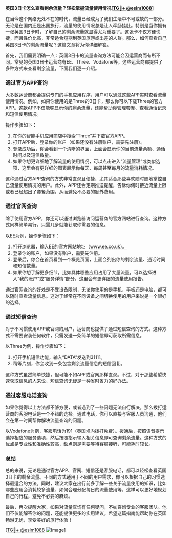 **英国3日卡怎么查看剩余流量？轻松掌握流量使用情况[[TG💪+ @esim1088](https://t.me/s/esim1088)]**

在当今这个网络无处不在的时代，流量已经成为了我们生活中不可或缺的一部分。无论是在国内还是出国旅行，流量的使用情况总是让人牵肠挂肚。特别是当你拥有一张英国3日卡时，了解自己的剩余流量就显得尤为重要了。这张卡不仅方便快捷，而且性价比高，非常适合短期到英国旅游或出差的人群。那么，如何查看自己英国3日卡的剩余流量呢？这篇文章将为你详细解答。

首先，我们需要明确一点：英国3日卡的流量查询方法可能会因运营商而有所不同。常见的英国3日卡运营商有EE、Three、Vodafone等。这些运营商都提供了多种方式来查看剩余流量，下面我们逐一介绍。

### **通过官方APP查询**

大多数运营商都会提供专门的手机应用程序，用户可以通过这些APP实时查看流量使用情况。例如，如果你使用的是Three的3日卡，那么你可以下载Three的官方APP。这款APP不仅能够显示你的剩余流量，还能帮助你管理套餐、查看通话记录和短信使用情况。

操作步骤如下：

1. 在你的智能手机应用商店中搜索“Three”并下载官方APP。
2. 打开APP后，登录你的账户（如果还没有注册账户，需要先注册）。
3. 登录成功后，你会看到一个清晰的界面，上面会显示你的当前流量余额、通话时间以及短信数量。
4. 如果你想更详细地了解流量的使用情况，可以点击进入“流量管理”或类似选项，这里会有更详细的图表展示你每天、每周甚至每月的流量消耗情况。

这种通过官方APP查询的方式非常直观且便捷，尤其适合那些喜欢随时随地掌控自己流量使用情况的用户。此外，APP还会定期推送提醒，告诉你何时接近流量上限或者已经超出了套餐范围，从而避免不必要的额外费用。

### **通过官网查询**

除了使用官方APP，你还可以通过浏览器访问运营商的官方网站进行查询。这种方式同样简单易行，只需几步就能获取你需要的信息。

以EE为例，操作步骤如下：

1. 打开浏览器，输入EE的官方网站地址（www.ee.co.uk）。
2. 登录你的账户，如果没有账户，需要先注册。
3. 登录后，你会在首页看到一个概览页面，上面会列出你的剩余流量、通话时间和短信数量。
4. 如果你想了解更多细节，比如具体哪些应用占用了大量流量，可以选择进入“我的账户”或“服务详情”部分，这里会有更详细的流量使用报告。

通过官网查询的好处是不受设备限制，无论你使用的是手机、平板还是电脑，都可以随时查看流量信息。这对于经常在不同设备之间切换使用的用户来说是一个很好的选择。

### **通过短信查询**

对于不习惯使用APP或官网的用户，运营商也提供了通过短信查询的方式。这种方式不需要安装任何软件，只需发送一条简单的短信即可获取所需信息。

以Three为例，操作步骤如下：

1. 打开手机短信功能，输入“DATA”发送到31111。
2. 稍等片刻，你会收到一条包含剩余流量信息的短信回复。

这种方式虽然简单快捷，但可能不如APP或官网那样直观。不过，对于那些希望快速获取信息的人来说，短信查询无疑是一种省时省力的好办法。

### **通过客服电话查询**

如果你觉得以上方法都不够方便，或者遇到了一些问题无法自行解决，那么拨打运营商的客服电话是一个不错的选择。通过电话，你可以直接与客服人员沟通，他们会在第一时间帮你解决流量查询的问题。

以Vodafone为例，客服电话为191（英国境内拨打免费）。拨通后，按照语音提示选择相应的服务选项，然后按照指示输入相关信息即可查询剩余流量。这种方式的优点是专业性和准确性较高，缺点则是需要等待客服接听，可能耗时较长。

### **总结**

总的来说，无论是通过官方APP、官网、短信还是客服电话，都可以轻松查看英国3日卡的剩余流量。不同的方式适用于不同的用户需求，你可以根据自己的习惯选择最适合的方法。同时，建议大家在出行前多了解一些关于流量使用的知识，比如哪些应用会消耗较多流量、如何合理分配每日的流量使用等，这样可以更好地规划自己的行程，避免不必要的麻烦。

最后，再次提醒大家，如果对流量查询有任何疑问，不妨咨询专业的客服团队。他们不仅能解答你的问题，还能提供更多的实用建议。希望这篇指南能帮助你在英国畅游无忧，享受美好的旅行体验！

[[TG💪+ @esim1088](https://t.me/s/esim1088) ![Image](https://i.postimg.cc/4NQfJmqS/Snipaste-2025-05-13-00-14-12.png)]